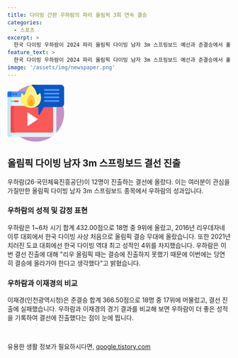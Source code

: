 ```yaml
---
title: 다이빙 간판 우하람의 파리 올림픽 3회 연속 결승
categories:
  - 스포츠
excerpt: >
  한국 다이빙 우하람이 2024 파리 올림픽 다이빙 남자 3m 스프링보드 예선과 준결승에서 훌륭한 성적을 거뒀다. 3회 연속 올림픽 결승 진출에 성공한 그는 9위로 결승 진출을 이뤘다. 이전 올림픽에서의 경험을 바탕으로 더욱 향상된 모습을 보여준 우하람은 결승 진출에 대한 자신감을 드러내며 기대를 모은다. 함께한 이재경은 결승 진출에 실패했지만, 우하람의 성과와 함께 한국 다이빙의 힘을 보여주었다.
feature_text: >
  한국 다이빙 우하람이 2024 파리 올림픽 다이빙 남자 3m 스프링보드 예선과 준결승에서 훌륭한 성적을 거뒀다. 3회 연속 올림픽 결승 진출에 성공한 그는 9위로 결승 진출을 이뤘다. 이전 올림픽에서의 경험을 바탕으로 더욱 향상된 모습을 보여준 우하람은 결승 진출에 대한 자신감을 드러내며 기대를 모은다. 함께한 이재경은 결승 진출에 실패했지만, 우하람의 성과와 함께 한국 다이빙의 힘을 보여주었다.
image: '/assets/img/newspaper.png'
---
```


<p><img src="/assets/img/news.png" alt="rentncar 속보" /></p>

<h2 data-ke-size="size26">올림픽 다이빙 남자 3m 스프링보드 결선 진출</h2>

<p data-ke-size="size16">우하람(26·국민체육진흥공단)이 12명이 진출하는 결선에 올랐다. 이는 여러분이 관심을 가질만한 올림픽 다이빙 남자 3m 스프링보드 종목에서 우하람의 성과입니다.</p>

<h3>우하람의 성적 및 감정 표현</h3>

<p data-ke-size="size16">우하람은 1~6차 시기 합계 432.00점으로 18명 중 9위에 올랐고, 2016년 리우데자네이루 대회에서 한국 다이빙 사상 처음으로 올림픽 결승 무대에 올랐습니다. 또한 2021년 치러진 도쿄 대회에선 한국 다이빙 역대 최고 성적인 4위를 차지했습니다. 우하람은 이번 결선 진출에 대해 "리우 올림픽 때는 결승에 진출하지 못했기 때문에 이번에는 당연히 결승에 올라가야 한다고 생각했다"고 밝혔습니다.</p>

<h3>우하람과 이재경의 비교</h3>

<p data-ke-size="size16">이재경(인천광역시청)은 준결승 합계 366.50점으로 18명 중 17위에 머물렀고, 결선 진출에 실패했습니다. 우하람과 이재경의 경기 결과를 비교해 보면 우하람이 더 좋은 성적을 기록하여 결선에 진출했다는 점이 눈에 띕니다.</p>

<p data-ke-size="size16">&nbsp;</p>
유용한 생활 정보가 필요하시다면, <a href="https://qoogle.tistory.com" rel="dofollow">qoogle.tistory.com</a>


